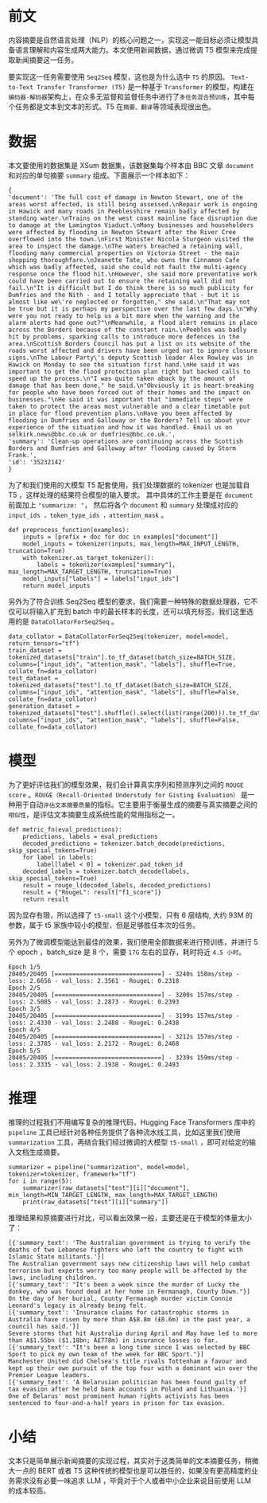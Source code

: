 # 前文
内容摘要是自然语言处理（NLP）的核心问题之一，实现这一能目标必须让模型具备语言理解和内容生成两大能力。本文使用新闻数据，通过微调 T5 模型来完成提取新闻摘要这一任务。 
 

要实现这一任务需要使用 `Seq2Seq` 模型，这也是为什么选中 `T5` 的原因。 `Text-to-Text Transfer Transformer (T5)` 是一种基于 `Transformer` 的模型，构建在`编码器-解码器`架构上，在众多无监督和监督任务中进行了`多任务混合预训练`，其中每个任务都是文本到文本的形式。T5 在`摘要、翻译`等领域表现很出色。


# 数据

本文要使用的数据集是 XSum 数据集，该数据集每个样本由 BBC 文章 `document` 和对应的单句摘要 `summary` 组成。下面展示一个样本如下：
```
{
'document': 'The full cost of damage in Newton Stewart, one of the areas worst affected, is still being assessed.\nRepair work is ongoing in Hawick and many roads in Peeblesshire remain badly affected by standing water.\nTrains on the west coast mainline face disruption due to damage at the Lamington Viaduct.\nMany businesses and householders were affected by flooding in Newton Stewart after the River Cree overflowed into the town.\nFirst Minister Nicola Sturgeon visited the area to inspect the damage.\nThe waters breached a retaining wall, flooding many commercial properties on Victoria Street - the main shopping thoroughfare.\nJeanette Tate, who owns the Cinnamon Cafe which was badly affected, said she could not fault the multi-agency response once the flood hit.\nHowever, she said more preventative work could have been carried out to ensure the retaining wall did not fail.\n"It is difficult but I do think there is so much publicity for Dumfries and the Nith - and I totally appreciate that - but it is almost like we\'re neglected or forgotten," she said.\n"That may not be true but it is perhaps my perspective over the last few days.\n"Why were you not ready to help us a bit more when the warning and the alarm alerts had gone out?"\nMeanwhile, a flood alert remains in place across the Borders because of the constant rain.\nPeebles was badly hit by problems, sparking calls to introduce more defences in the area.\nScottish Borders Council has put a list on its website of the roads worst affected and drivers have been urged not to ignore closure signs.\nThe Labour Party\'s deputy Scottish leader Alex Rowley was in Hawick on Monday to see the situation first hand.\nHe said it was important to get the flood protection plan right but backed calls to speed up the process.\n"I was quite taken aback by the amount of damage that has been done," he said.\n"Obviously it is heart-breaking for people who have been forced out of their homes and the impact on businesses."\nHe said it was important that "immediate steps" were taken to protect the areas most vulnerable and a clear timetable put in place for flood prevention plans.\nHave you been affected by flooding in Dumfries and Galloway or the Borders? Tell us about your experience of the situation and how it was handled. Email us on selkirk.news@bbc.co.uk or dumfries@bbc.co.uk.', 
'summary': 'Clean-up operations are continuing across the Scottish Borders and Dumfries and Galloway after flooding caused by Storm Frank.', 
'id': '35232142'
} 
```
 
为了和我们使用的大模型 T5 配套使用，我们处理数据的 tokenizer 也是加载自 T5 ，这样处理的结果符合模型的输入要求。 其中具体的工作主要是在 `document` 前面加上 `"summarize: "`， 然后将各个  `document` 和 `summary` 处理成对应的 `input_ids ，token_type_ids ，attention_mask` 。

```
def preprocess_function(examples):
    inputs = [prefix + doc for doc in examples["document"]]
    model_inputs = tokenizer(inputs, max_length=MAX_INPUT_LENGTH, truncation=True)
    with tokenizer.as_target_tokenizer():
        labels = tokenizer(examples["summary"], max_length=MAX_TARGET_LENGTH, truncation=True)
    model_inputs["labels"] = labels["input_ids"]
    return model_inputs
```

另外为了符合训练 Seq2Seq 模型的要求，我们需要一种特殊的数据处理器，它不仅可以将输入扩充到 batch 中的最长样本的长度，还可以填充标签。我们这里选用的是 `DataCollatorForSeq2Seq` 。 


```
data_collator = DataCollatorForSeq2Seq(tokenizer, model=model, return_tensors="tf")
train_dataset = tokenized_datasets["train"].to_tf_dataset(batch_size=BATCH_SIZE, columns=["input_ids", "attention_mask", "labels"], shuffle=True, collate_fn=data_collator)
test_dataset = tokenized_datasets["test"].to_tf_dataset(batch_size=BATCH_SIZE,  columns=["input_ids", "attention_mask", "labels"], shuffle=False, collate_fn=data_collator)
generation_dataset = tokenized_datasets["test"].shuffle().select(list(range(200))).to_tf_dataset(batch_size=BATCH_SIZE,   columns=["input_ids", "attention_mask", "labels"], shuffle=False, collate_fn=data_collator)
```

# 模型

为了更好评估我们的模型效果，我们会计算真实序列和预测序列之间的 `ROUGE score` 。`ROUGE（Recall-Oriented Understudy for Gisting Evaluation）` 是一种用于自动`评估文本摘要质量`的指标。它主要用于衡量生成的摘要与真实摘要之间的`相似性`，是评估文本摘要生成系统性能的常用指标之一。

```
def metric_fn(eval_predictions):
    predictions, labels = eval_predictions
    decoded_predictions = tokenizer.batch_decode(predictions, skip_special_tokens=True)
    for label in labels:
        label[label < 0] = tokenizer.pad_token_id
    decoded_labels = tokenizer.batch_decode(labels, skip_special_tokens=True)
    result = rouge_l(decoded_labels, decoded_predictions)
    result = {"RougeL": result["f1_score"]}
    return result
```
因为显存有限，所以选择了 `t5-small` 这个小模型，只有 6 层结构, 大约 93M 的参数，属于 t5 家族中较小的模型，但是足够胜任本次的任务。

另外为了微调模型能达到最佳的效果，我们使用全部数据来进行预训练，并进行 5 个 epoch ，batch_size 是 8 个，需要 `17G` 左右的显存，耗时将近 `4.5 小时`。

```
Epoch 1/5
20405/20405 [==============================] - 3240s 158ms/step - loss: 2.6656 - val_loss: 2.3561 - RougeL: 0.2318
Epoch 2/5
20405/20405 [==============================] - 3200s 157ms/step - loss: 2.5085 - val_loss: 2.2873 - RougeL: 0.2393
Epoch 3/5
20405/20405 [==============================] - 3199s 157ms/step - loss: 2.4330 - val_loss: 2.2488 - RougeL: 0.2438
Epoch 4/5
20405/20405 [==============================] - 3212s 157ms/step - loss: 2.3785 - val_loss: 2.2172 - RougeL: 0.2468
Epoch 5/5
20405/20405 [==============================] - 3239s 159ms/step - loss: 2.3335 - val_loss: 2.1938 - RougeL: 0.2493
```

# 推理
推理的过程我们不用编写复杂的推理代码，Hugging Face Transformers 库中的 `pipeline` 工具已经针对各种任务提供了各种流水线工具，比如这里我们使用 `summarization` 工具，再结合我们经过微调的大模型 `t5-small` ，即可对给定的输入文档生成摘要。

```
summarizer = pipeline("summarization", model=model, tokenizer=tokenizer, framework="tf")
for i in range(5):
    summarizer(raw_datasets["test"][i]["document"], min_length=MIN_TARGET_LENGTH, max_length=MAX_TARGET_LENGTH)
    print(raw_datasets["test"][i]["summary"])
```

推理结果和原摘要进行对比，可以看出效果一般，主要还是在于模型的体量太小了：

```
[{'summary_text': 'The Australian government is trying to verify the deaths of two Lebanese fighters who left the country to fight with Islamic State militants.'}]
The Australian government says new citizenship laws will help combat terrorism but experts worry too many people will be affected by the laws, including children.
[{'summary_text': "It's been a week since the murder of Lucky the donkey, who was found dead at her home in Fermanagh, County Down."}]
On the day of her burial, County Fermanagh murder victim Connie Leonard's legacy is already being felt.
[{'summary_text': 'Insurance claims for catastrophic storms in Australia have risen by more than A$8.8m (£8.6m) in the past year, a council has said.'}]
Severe storms that hit Australia during April and May have led to more than A$1.55bn ($1.18bn; Â£778m) in insurance losses so far.
[{'summary_text': "It's been a long time since I was selected by BBC Sport to pick my own team of the week for BBC Sport."}]
Manchester United did Chelsea's title rivals Tottenham a favour and kept up their own pursuit of the top four with a dominant win over the Premier League leaders.
[{'summary_text': 'A Belarusian politician has been found guilty of tax evasion after he held bank accounts in Poland and Lithuania.'}]
One of Belarus' most prominent human rights activists has been sentenced to four-and-a-half years in prison for tax evasion.
```


# 小结

文本只是简单展示新闻摘要的实现过程，其实对于这类简单的文本摘要任务，稍微大一点的 BERT 或者 T5 这种传统的模型也是可以胜任的，如果没有更高精度的业务需求没有必要一味追求 LLM ，毕竟对于个人或者中小企业来说目前使用 LLM 的成本较高。